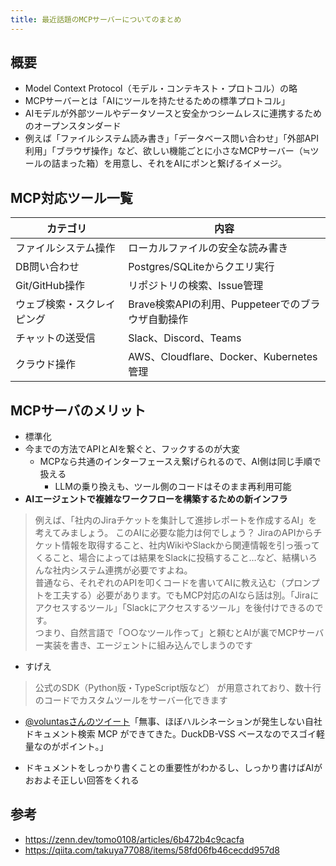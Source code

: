 ```yaml
---
title: 最近話題のMCPサーバーについてのまとめ
---
```


## 概要

- Model Context Protocol（モデル・コンテキスト・プロトコル）の略
- MCPサーバーとは「AIにツールを持たせるための標準プロトコル」
- AIモデルが外部ツールやデータソースと安全かつシームレスに連携するためのオープンスタンダード
- 例えば「ファイルシステム読み書き」「データベース問い合わせ」「外部API利用」「ブラウザ操作」など、欲しい機能ごとに小さなMCPサーバー（≒ツールの詰まった箱）を用意し、それをAIにポンと繋げるイメージ。

## MCP対応ツール一覧

|カテゴリ|内容|
|---|---|
|ファイルシステム操作|ローカルファイルの安全な読み書き|
|DB問い合わせ|Postgres/SQLiteからクエリ実行|
|Git/GitHub操作|リポジトリの検索、Issue管理|
|ウェブ検索・スクレイピング|Brave検索APIの利用、Puppeteerでのブラウザ自動操作|
|チャットの送受信|Slack、Discord、Teams|
|クラウド操作|AWS、Cloudflare、Docker、Kubernetes管理|

## MCPサーバのメリット

- 標準化
- 今までの方法でAPIとAIを繋ぐと、フックするのが大変
  - MCPなら共通のインターフェースえ繋げられるので、AI側は同じ手順で扱える
    - LLMの乗り換えも、ツール側のコードはそのまま再利用可能
- **AIエージェントで複雑なワークフローを構築するための新インフラ**

> 例えば、「社内のJiraチケットを集計して進捗レポートを作成するAI」を考えてみましょう。
このAIに必要な能力は何でしょう？ JiraのAPIからチケット情報を取得すること、社内WikiやSlackから関連情報を引っ張ってくること、場合によっては結果をSlackに投稿すること…など、結構いろんな社内システム連携が必要ですよね。  
>普通なら、それぞれのAPIを叩くコードを書いてAIに教え込む（プロンプトを工夫する）必要があります。でもMCP対応のAIなら話は別。「Jiraにアクセスするツール」「Slackにアクセスするツール」を後付けできるのです。  
> つまり、自然言語で「○○なツール作って」と頼むとAIが裏でMCPサーバー実装を書き、エージェントに組み込んでしまうのです

- すげえ

> 公式のSDK（Python版・TypeScript版など） が用意されており、数十行のコードでカスタムツールをサーバー化できます

- [@voluntasさんのツイート](https://x.com/voluntas/status/1909514774603514247)「無事、ほぼハルシネーションが発生しない自社ドキュメント検索 MCP ができてきた。DuckDB-VSS ベースなのでスゴイ軽量なのがポイント。」

- ドキュメントをしっかり書くことの重要性がわかるし、しっかり書けばAIがおおよそ正しい回答をくれる

## 参考

- <https://zenn.dev/tomo0108/articles/6b472b4c9cacfa>
- <https://qiita.com/takuya77088/items/58fd06fb46cecdd957d8>
